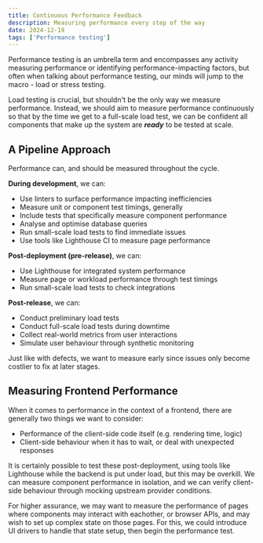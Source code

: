 ```yaml
---
title: Continuous Performance Feedback
description: Measuring performance every step of the way
date: 2024-12-19
tags: ['Performance testing']
---
```


Performance testing is an umbrella term and encompasses any activity measuring performance or identifying performance-impacting factors, but often when talking about performance testing, our minds will jump to the macro - load or stress testing.

Load testing is crucial, but shouldn't be the only way we measure performance. Instead, we should aim to measure performance continuously so that by the time we get to a full-scale load test, we can be confident all components that make up the system are _**ready**_ to be tested at scale.

## A Pipeline Approach

Performance can, and should be measured throughout the cycle.

**During development**, we can:
* Use linters to surface performance impacting inefficiencies
* Measure unit or component test timings, generally
* Include tests that specifically measure component performance
* Analyse and optimise database queries
* Run small-scale load tests to find immediate issues
* Use tools like Lighthouse CI to measure page performance

**Post-deployment (pre-release)**, we can:
* Use Lighthouse for integrated system performance
* Measure page or workload performance through test timings
* Run small-scale load tests to check integrations

**Post-release**, we can:
* Conduct preliminary load tests
* Conduct full-scale load tests during downtime
* Collect real-world metrics from user interactions
* Simulate user behaviour through synthetic monitoring

Just like with defects, we want to measure early since issues only become costlier to fix at later stages. 

## Measuring Frontend Performance

When it comes to performance in the context of a frontend, there are generally two things we want to consider:
* Performance of the client-side code itself (e.g. rendering time, logic)
* Client-side behaviour when it has to wait, or deal with unexpected responses

It is certainly possible to test these post-deployment, using tools like Lighthouse while the backend is put under load, but this may be overkill. We can measure component performance in isolation, and we can verify client-side behaviour through mocking upstream provider conditions.

For higher assurance, we may want to measure the performance of pages where components may interact with eachother, or browser APIs, and may wish to set up complex state on those pages. For this, we could introduce UI drivers to handle that state setup, then begin the performance test.